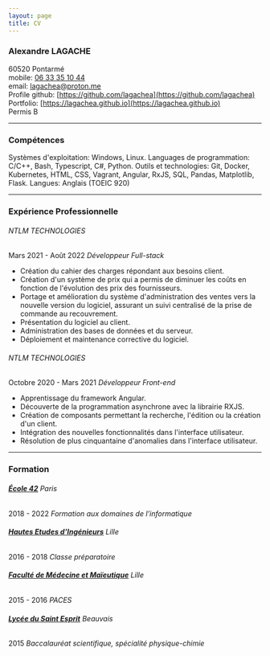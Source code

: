 ```yaml
---
layout: page
title: CV
---
```


### Alexandre LAGACHE
60520 Pontarmé  
mobile: [06 33 35 10 44](tel:+33633351044)  
email: [lagachea@proton.me](mailto:lagachea@proton.me)  
Profile github: [https://github.com/lagachea](https://github.com/lagachea)  
Portfolio: [https://lagachea.github.io](https://lagachea.github.io)  
Permis B

---
### Compétences
Systèmes d'exploitation: Windows, Linux. 
Languages de programmation: C/C++, Bash, Typescript, C#, Python. 
Outils et technologies: Git, Docker, Kubernetes, HTML, CSS, Vagrant, Angular, RxJS, SQL, Pandas, Matplotlib, Flask. 
Langues: Anglais (TOEIC 920) 

---
### Expérience Professionnelle
###### NTLM TECHNOLOGIES
Mars 2021 - Août 2022 *Développeur Full-stack*
- Création du cahier des charges répondant aux besoins client.
- Création d'un système de prix qui a permis de diminuer les coûts en fonction de l'évolution des prix des fournisseurs.
- Portage et amélioration du système d'administration des ventes vers la nouvelle version du logiciel, assurant un suivi centralisé de la prise de commande au recouvrement.
- Présentation du logiciel au client.
- Administration des bases de données et du serveur.
- Déploiement et maintenance corrective du logiciel.

###### NTLM TECHNOLOGIES
Octobre 2020 - Mars 2021 *Développeur Front-end*
- Apprentissage du framework Angular.
- Découverte de la programmation asynchrone avec la librairie RXJS.
- Création de composants permettant la recherche, l'édition ou la création d'un client.
- Intégration des nouvelles fonctionnalités dans l'interface utilisateur.
- Résolution de plus cinquantaine d'anomalies dans l'interface utilisateur.

---
### Formation
###### **[École 42](https://42.fr)** Paris
2018 - 2022 *Formation aux domaines de l’informatique*

###### **[Hautes Etudes d’Ingénieurs](https://www.junia.com/fr/junia/programme-grande-ecole-hei/)** Lille
2016 - 2018 *Classe préparatoire*

###### **[Faculté de Médecine et Maïeutique](https://fmms.fr/)** Lille
2015 - 2016 *PACES*

###### **[Lycée du Saint Esprit](https://saintesprit.com)** Beauvais
2015 *Baccalauréat scientifique, spécialité physique-chimie*
